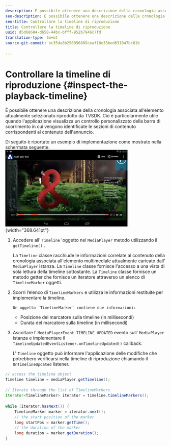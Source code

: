 ```yaml
---
description: È possibile ottenere una descrizione della cronologia associata all’elemento attualmente selezionato riprodotto da TVSDK. Ciò è particolarmente utile quando l'applicazione visualizza un controllo personalizzato della barra di scorrimento in cui vengono identificate le sezioni di contenuto corrispondenti al contenuto dell'annuncio.
seo-description: È possibile ottenere una descrizione della cronologia associata all’elemento attualmente selezionato riprodotto da TVSDK. Ciò è particolarmente utile quando l'applicazione visualizza un controllo personalizzato della barra di scorrimento in cui vengono identificate le sezioni di contenuto corrispondenti al contenuto dell'annuncio.
seo-title: Controllare la timeline di riproduzione
title: Controllare la timeline di riproduzione
uuid: d5d68684-d658-44bc-bfff-952b7946c7fd
translation-type: tm+mt
source-git-commit: bc35da8b258056809ceaf18e33bed631047bc81b

---
```



# Controllare la timeline di riproduzione {#inspect-the-playback-timeline}

È possibile ottenere una descrizione della cronologia associata all’elemento attualmente selezionato riprodotto da TVSDK. Ciò è particolarmente utile quando l&#39;applicazione visualizza un controllo personalizzato della barra di scorrimento in cui vengono identificate le sezioni di contenuto corrispondenti al contenuto dell&#39;annuncio.

Di seguito è riportato un esempio di implementazione come mostrato nella schermata seguente.  ![](assets/inspect-playback.jpg){width=&quot;368.641pt&quot;}

1. Accedere all&#39; `Timeline` &#39;oggetto nel `MediaPlayer` metodo utilizzando il `getTimeline()` .

   La `Timeline` classe racchiude le informazioni correlate al contenuto della cronologia associata all&#39;elemento multimediale attualmente caricato dall&#39; `MediaPlayer` istanza. La `Timeline` classe fornisce l&#39;accesso a una vista di sola lettura della timeline sottostante. La `Timeline` classe fornisce un metodo getter che fornisce un iteratore attraverso un elenco di `TimelineMarker` oggetti.

1. Scorri l’elenco di `TimelineMarkers` e utilizza le informazioni restituite per implementare la timeline.

       Un oggetto `TimelineMarker` contiene due informazioni:
   
   * Posizione del marcatore sulla timeline (in millisecondi)
   * Durata del marcatore sulla timeline (in millisecondi)

1. Ascoltare l’ `MediaPlayerEvent.TIMELINE_UPDATED` evento sull’ `MediaPlayer` istanza e implementare il `TimelineUpdatedEventListener.onTimelineUpdated()` callback.

   L&#39; `Timeline` oggetto può informare l&#39;applicazione delle modifiche che potrebbero verificarsi nella timeline di riproduzione chiamando il `OnTimelineUpdated` listener.

```java
// access the timeline object 
Timeline timeline = mediaPlayer.getTimeline(); 
 
// Iterate through the list of TimelineMarkers 
Iterator<TimelineMarker> iterator = timeline.timelineMarkers(); 
 
while (iterator.hasNext()) { 
    TimelineMarker marker = iterator.next(); 
    // the start position of the marker 
    long startPos = marker.getTime(); 
    // the duration of the marker 
    long duration = marker.getDuration(); 
}
```
